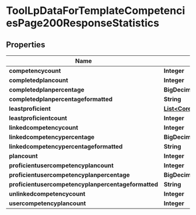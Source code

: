 

# ToolLpDataForTemplateCompetenciesPage200ResponseStatistics


## Properties

| Name | Type | Description | Notes |
|------------ | ------------- | ------------- | -------------|
|**competencycount** | **Integer** | competencycount |  |
|**completedplancount** | **Integer** | completedplancount |  |
|**completedplanpercentage** | **BigDecimal** | completedplanpercentage |  |
|**completedplanpercentageformatted** | **String** | completedplanpercentageformatted |  |
|**leastproficient** | [**List&lt;CoreCompetencyReadUserEvidence200ResponseCompetenciesInner&gt;**](CoreCompetencyReadUserEvidence200ResponseCompetenciesInner.md) |  |  |
|**leastproficientcount** | **Integer** | leastproficientcount |  |
|**linkedcompetencycount** | **Integer** | linkedcompetencycount |  |
|**linkedcompetencypercentage** | **BigDecimal** | linkedcompetencypercentage |  |
|**linkedcompetencypercentageformatted** | **String** | linkedcompetencypercentageformatted |  |
|**plancount** | **Integer** | plancount |  |
|**proficientusercompetencyplancount** | **Integer** | proficientusercompetencyplancount |  |
|**proficientusercompetencyplanpercentage** | **BigDecimal** | proficientusercompetencyplanpercentage |  |
|**proficientusercompetencyplanpercentageformatted** | **String** | proficientusercompetencyplanpercentageformatted |  |
|**unlinkedcompetencycount** | **Integer** | unlinkedcompetencycount |  |
|**usercompetencyplancount** | **Integer** | usercompetencyplancount |  |



